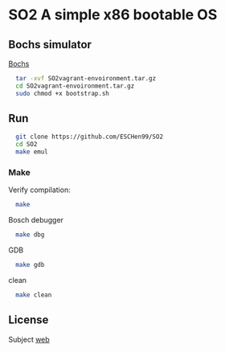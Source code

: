 # SO2 A simple x86 bootable OS

## Bochs simulator

[Bochs](http://docencia.ac.upc.edu/FIB/grau/SO2/documents/SO2vagrant-environment.tar.gz)

```bash
  tar -xvf SO2vagrant-envoironment.tar.gz
  cd SO2vagrant-envoironment.tar.gz
  sudo chmod +x bootstrap.sh
```

## Run

```bash
  git clone https://github.com/ESCHen99/SO2
  cd SO2
  make emul
```

### Make

Verify compilation:
```bash
  make
```
Bosch debugger

```bash
  make dbg
```

GDB

```bash
  make gdb
```
clean
```bash
  make clean
```
## License
Subject [web](http://docencia.ac.upc.edu/FIB/grau/SO2/)
